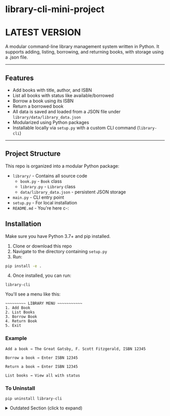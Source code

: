 # library-cli-mini-project
# LATEST VERSION

A modular command-line library management system written in Python. It supports adding, listing, borrowing, and returning books, with storage using a .json file.

---

## Features

- Add books with title, author, and ISBN
- List all books with status like available/borrowed
- Borrow a book using its ISBN
- Return a borrowed book
- All data is saved and loaded from a JSON file under `library/data/library_data.json`
- Modularized using Python packages
- Installable locally via `setup.py` with a custom CLI command (`library-cli`)

---

## Project Structure

This repo is organized into a modular Python package:
- `library/` - Contains all source code
  - `book.py` - `Book` class
  - `library.py` - `Library` class
  - `data/library_data.json` - persistent JSON storage
- `main.py` - CLI entry point
- `setup.py` - For local installation
- `README.md` - You're here c-:


## Installation

Make sure you have Python 3.7+ and pip installed.

1. Clone or download this repo
2. Navigate to the directory containing `setup.py`
3. Run:

```bash
pip install -e .
```
4. Once installed, you can run:
```
library-cli
```

You'll see a menu like this:

```
~~~~~~~~~ LIBRARY MENU ~~~~~~~~~~~
1. Add Book
2. List Books
3. Borrow Book
4. Return Book
5. Exit

```


### Example
```
Add a book → The Great Gatsby, F. Scott Fitzgerald, ISBN 12345

Borrow a book → Enter ISBN 12345

Return a book → Enter ISBN 12345

List books → View all with status
```

### To Uninstall
```
pip uninstall library-cli
```


<details>
<summary> Outdated Section (click to expand)</summary>

# PREVIOUS VERSION
# CLI Library System

A simple Python command-line library system with:

- Add, list, lend, and return books
- Data saved in `library_data.json`
- Organized structure with code in `library.py` and CLI in `main.py`

All book operations update a local JSON file for data persistence between sessions..

## Repo Structure
```
library_cli_project/
├── main.py
├── library.py
├── README.md
└── data/
    └── library_data.json
```

## Usage

## Navigate to the project directory
cd library_cli_project

## Run the CLI application
python main.py

</details>


